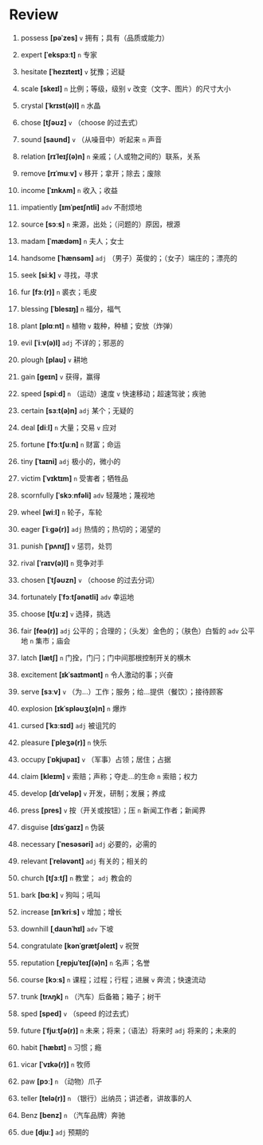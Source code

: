 # Review
1. possess **[pəˈzes]** `v` 拥有；具有（品质或能力）

2. expert **[ˈekspɜːt]** `n` 专家

3. hesitate **[ˈhezɪteɪt]** `v` 犹豫；迟疑

4. scale **[skeɪl]** `n` 比例；等级，级别 `v` 改变（文字、图片）的尺寸大小

5. crystal **[ˈkrɪst(ə)l]** `n` 水晶

6. chose **[tʃəʊz]** `v` （choose 的过去式）

7. sound **[saʊnd]** `v` （从噪音中）听起来 `n` 声音

8. relation **[rɪˈleɪʃ(ə)n]** `n` 亲戚；（人或物之间的）联系，关系

9. remove **[rɪˈmuːv]** `v` 移开；拿开；除去；废除

10. income **[ˈɪnkʌm]** `n` 收入；收益

11. impatiently **[ɪmˈpeɪʃntli]** `adv` 不耐烦地

12. source **[sɔːs]** `n` 来源，出处；（问题的）原因，根源

13. madam **[ˈmædəm]** `n` 夫人；女士

14. handsome **[ˈhænsəm]** `adj` （男子）英俊的；（女子）端庄的；漂亮的

15. seek **[siːk]** `v` 寻找，寻求

16. fur **[fɜː(r)]** `n` 裘衣；毛皮

17. blessing **[ˈblesɪŋ]** `n` 福分，福气

18. plant **[plɑːnt]** `n` 植物 `v` 栽种，种植；安放（炸弹）

19. evil **[ˈiːv(ə)l]** `adj` 不详的；邪恶的

20. plough **[plaʊ]** `v` 耕地

21. gain **[ɡeɪn]** `v` 获得，赢得

22. speed **[spiːd]** `n` （运动）速度 `v` 快速移动；超速驾驶；疾驰

23. certain **[sɜːt(ə)n]** `adj` 某个；无疑的

24. deal **[diːl]** `n` 大量；交易 `v` 应对

25. fortune **[ˈfɔːtʃuːn]** `n` 财富；命运

26. tiny **[ˈtaɪni]** `adj` 极小的，微小的

27. victim **[ˈvɪktɪm]** `n` 受害者；牺牲品

28. scornfully **[ˈskɔːnfəli]** `adv` 轻蔑地；蔑视地

29. wheel **[wiːl]** `n` 轮子，车轮

30. eager **[ˈiːɡə(r)]** `adj` 热情的；热切的；渴望的

31. punish **[ˈpʌnɪʃ]** `v` 惩罚，处罚

32. rival **[ˈraɪv(ə)l]** `n` 竞争对手

33. chosen **[ˈtʃəʊzn]** `v` （choose 的过去分词）

34. fortunately **[ˈfɔːtʃənətli]** `adv` 幸运地

35. choose **[tʃuːz]** `v` 选择，挑选

36. fair **[feə(r)]** `adj` 公平的；合理的；（头发）金色的；（肤色）白皙的 `adv` 公平地 `n` 集市；庙会

37. latch **[lætʃ]** `n` 门拴，门闩；门中间那根控制开关的横木

38. excitement **[ɪkˈsaɪtmənt]** `n` 令人激动的事；兴奋

39. serve **[sɜːv]** `v` （为...）工作；服务；给...提供（餐饮）；接待顾客

40. explosion **[ɪkˈspləʊʒ(ə)n]** `n` 爆炸

41. cursed **[ˈkɜːsɪd]** `adj` 被诅咒的

42. pleasure **[ˈpleʒə(r)]** `n` 快乐

43. occupy **[ˈɒkjupaɪ]** `v` （军事）占领；居住；占据

44. claim **[kleɪm]** `v` 索赔；声称；夺走...的生命 `n` 索赔；权力

45. develop **[dɪˈveləp]** `v` 开发，研制；发展；养成

46. press **[pres]** `v` 按（开关或按钮）；压 `n` 新闻工作者；新闻界

47. disguise **[dɪsˈɡaɪz]** `n` 伪装

48. necessary **[ˈnesəsəri]** `adj` 必要的，必需的

49. relevant **[ˈreləvənt]** `adj` 有关的；相关的

50. church **[tʃɜːtʃ]** `n` 教堂； `adj` 教会的

51. bark **[bɑːk]** `v` 狗叫；吼叫

52. increase **[ɪnˈkriːs]** `v` 增加；增长

53. downhill **[ˌdaʊnˈhɪl]** `adv` 下坡

54. congratulate **[kənˈɡrætʃəleɪt]** `v` 祝贺

55. reputation **[ˌrepjuˈteɪʃ(ə)n]** `n` 名声；名誉

56. course **[kɔːs]** `n` 课程；过程；行程；进展 `v` 奔流；快速流动

57. trunk **[trʌŋk]** `n` （汽车）后备箱；箱子；树干

58. sped **[sped]** `v` （speed 的过去式）

59. future **[ˈfjuːtʃə(r)]** `n` 未来；将来；（语法）将来时 `adj` 将来的；未来的

60. habit **[ˈhæbɪt]** `n` 习惯；瘾

61. vicar **[ˈvɪkə(r)]** `n` 牧师

62. paw **[pɔː]** `n` （动物）爪子

63. teller **[telə(r)]** `n` （银行）出纳员；讲述者，讲故事的人

64. Benz **[benz]** `n` （汽车品牌）奔驰

65. due **[djuː]** `adj` 预期的

